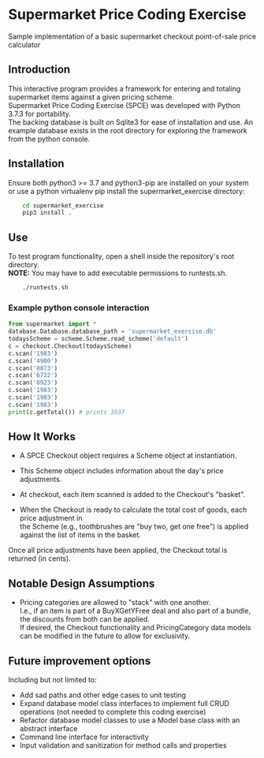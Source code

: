 # Supermarket Price Coding Exercise
Sample implementation of a basic supermarket checkout point-of-sale price calculator

## Introduction
This interactive program provides a framework for entering and totaling supermarket items against a given pricing scheme.  
Supermarket Price Coding Exercise (SPCE) was developed with Python 3.7.3 for portability.  
The backing database is built on Sqlite3 for ease of installation and use.
An example database exists in the root directory for exploring the framework from the python console.

## Installation
Ensure both python3 >= 3.7 and python3-pip are installed on your system or use a python virtualenv
pip install the supermarket_exercise directory:  
```bash
    cd supermarket_exercise
    pip3 install .
```

## Use
To test program functionality, open a shell inside the repository's root directory.  
  **NOTE:** You may have to add executable permissions to runtests.sh.
```bash
    ./runtests.sh
```
### Example python console interaction
```python
from supermarket import *
database.Database.database_path = 'supermarket_exercise.db'
todaysScheme = scheme.Scheme.read_scheme('default')
c = checkout.Checkout(todaysScheme)
c.scan('1983')
c.scan('4900')
c.scan('8873')
c.scan('6732')
c.scan('0923')
c.scan('1983')
c.scan('1983')
c.scan('1983')
print(c.getTotal()) # prints 3037
```

## How It Works
- A SPCE Checkout object requires a Scheme object at instantiation.  
- This Scheme object includes information about the day's price adjustments.  
- At checkout, each item scanned is added to the Checkout's "basket".  

- When the Checkout is ready to calculate the total cost of goods, each price adjustment in  
the Scheme (e.g., toothbrushes are "buy two, get one free") is applied against the list of items in the basket.

Once all price adjustments have been applied, the Checkout total is returned (in cents).

## Notable Design Assumptions
- Pricing categories are allowed to "stack" with one another.  
  I.e., if an item is part of a BuyXGetYFree deal and also part of a bundle, the discounts from both can be applied.  
  If desired, the Checkout functionality and PricingCategory data models can be modified in the future to allow for exclusivity.

## Future improvement options
Including but not limited to:  
- Add sad paths and other edge cases to unit testing  
- Expand database model class interfaces to implement full CRUD operations (not needed to complete this coding exercise)  
- Refactor database model classes to use a Model base class with an abstract interface  
- Command line interface for interactivity
- Input validation and sanitization for method calls and properties